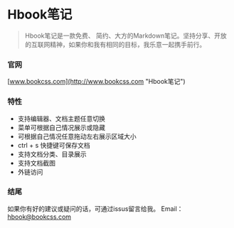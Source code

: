 

# Hbook笔记

> Hbook笔记是一款免费、 简约、大方的Markdown笔记。坚持分享、开放的互联网精神，如果你和我有相同的目标，我乐意一起携手前行。

### 官网
[www.bookcss.com](http://www.bookcss.com "Hbook笔记")

### 特性

- 支持编辑器、文档主题任意切换
- 菜单可根据自己情况展示或隐藏
- 可根据自己情况任意拖动左右展示区域大小
- ctrl + s 快捷键可保存文档
- 支持文档分类、目录展示
- 支持文档截图
- 外链访问

### 结尾

如果你有好的建议或疑问的话，可通过issus留言给我。
Email：hbook@bookcss.com
